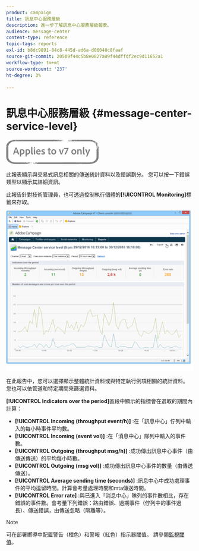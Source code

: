 ```yaml
---
product: campaign
title: 訊息中心服務層級
description: 進一步了解訊息中心服務層級報表。
audience: message-center
content-type: reference
topic-tags: reports
exl-id: b8dc9891-84c8-445d-ad6a-d06048c8faaf
source-git-commit: 20509f44c5b8e0827a09f44dffdf2ec9d11652a1
workflow-type: tm+mt
source-wordcount: '237'
ht-degree: 3%

---
```


# 訊息中心服務層級 {#message-center-service-level}

![](../../assets/v7-only.svg)

此報表顯示與交易式訊息相關的傳送統計資料以及錯誤劃分。 您可以按一下錯誤類型以顯示其詳細資訊。

此報告針對技術管理員，也可透過控制執行個體的&#x200B;**[!UICONTROL Monitoring]**&#x200B;標籤來存取。

![](assets/mc_reports_1.png)

在此報告中，您可以選擇顯示整體統計資料或與特定執行例項相關的統計資料。 您也可以依管道和特定期間來篩選資料。

**[!UICONTROL Indicators over the period]**&#x200B;區段中顯示的指標會在選取的期間內計算：

* **[!UICONTROL Incoming (throughput event/h)]** :在「訊息中心」佇列中輸入的每小時事件平均數。
* **[!UICONTROL Incoming (event vol)]** :在「消息中心」隊列中輸入的事件數。
* **[!UICONTROL Outgoing (throughput msg/h)]** :成功傳出訊息中心事件（由傳送傳送）的平均每小時數。
* **[!UICONTROL Outgoing (msg vol)]** :成功傳出訊息中心事件的數量（由傳送傳送）。
* **[!UICONTROL Average sending time (seconds)]** :訊息中心中成功處理事件的平均逗留時間。計算會考量處理時間和mta傳送時間。
* **[!UICONTROL Error rate]** :與已進入「消息中心」隊列的事件數相比，存在錯誤的事件數。會考量下列錯誤：路由錯誤、過期事件（佇列中的事件過長）、傳送錯誤，由傳送忽略（隔離等）。

>[!NOTE]
>
>可在部署嚮導中配置警告（橙色）和警報（紅色）指示器閾值。 請參閱[監視閾值](../../message-center/using/additional-configurations.md#monitoring-thresholds)。
